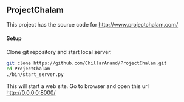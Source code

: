 ## ProjectChalam

This project has the source code for http://www.projectchalam.com/


#### Setup

Clone git repository and start local server.

```sh
git clone https://github.com/ChillarAnand/ProjectChalam.git
cd ProjectChalam
./bin/start_server.py
```

This will start a web site. Go to browser and open this url http://0.0.0.0:8000/
